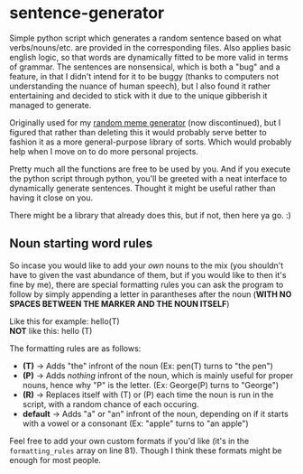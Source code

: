 # sentence-generator

Simple python script which generates a random sentence based on what verbs/nouns/etc. are provided in the corresponding files. Also applies basic english logic, so that words are dynamically fitted to be more valid in terms of grammar. The sentences are nonsensical, which is both a "bug" and a feature, in that I didn't intend for it to be buggy (thanks to computers not understanding the nuance of human speech), but I also found it rather entertaining and decided to stick with it due to the unique gibberish it managed to generate.

Originally used for my [random meme generator](https://www.youtube.com/channel/UCLyK-hcEoqZGaYTosRT-rug) (now discontinued), but I figured that rather than deleting this it would probably serve better to fashion it as a more general-purpose library of sorts. Which would probably help when I move on to do more personal projects.

Pretty much all the functions are free to be used by you. And if you execute the python script through python, you'll be greeted with a neat interface to dynamically generate sentences. Thought it might be useful rather than having it close on you.

There might be a library that already does this, but if not, then here ya go. :)

## Noun starting word rules

So incase you would like to add your *own* nouns to the mix (you shouldn't have to given the vast abundance of them, but if you would like to then it's fine by me), there are special formatting rules you can ask the program to follow by simply appending a letter in parantheses after the noun (**WITH NO SPACES BETWEEN THE MARKER AND THE NOUN ITSELF**)

Like this for example: hello(T)\
**NOT** like this: hello (T)

The formatting rules are as follows:
* **(T)** -> Adds "the" infront of the noun (Ex: pen(T) turns to "the pen")
* **(P)** -> Adds *nothing* infront of the noun, which is mainly useful for proper nouns, hence why "P" is the letter. (Ex: George(P) turns to "George")
* **(R)** -> Replaces itself with (T) or (P) each time the noun is run in the script, with a random chance of each occuring.
* **default** -> Adds "a" or "an" infront of the noun, depending on if it starts with a vowel or a consonant (Ex: "apple" turns to "an apple")


Feel free to add your own custom formats if you'd like (it's in the `formatting_rules` array on line 81). Though I think these formats might be enough for most people.
